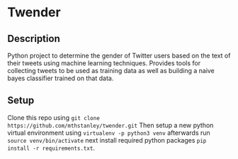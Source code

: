Twender
=======

Description
-----------
Python project to determine the gender of Twitter users based on the text of
their tweets using machine learning techniques. Provides tools for collecting
tweets to be used as training data as well as building a naive bayes classifier
trained on that data.

Setup
-----

Clone this repo using `git clone https://github.com/mthstanley/twender.git`
Then setup a new python virtual environment using `virtualenv -p python3 venv`
afterwards run `source venv/bin/activate` next install required python packages 
`pip install -r requirements.txt`. 
